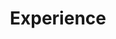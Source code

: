 ---
layout: layouts/experience
title: Experience
nav: true
permalink: /experience/
tags: topLevelPage
weight: 20
---
